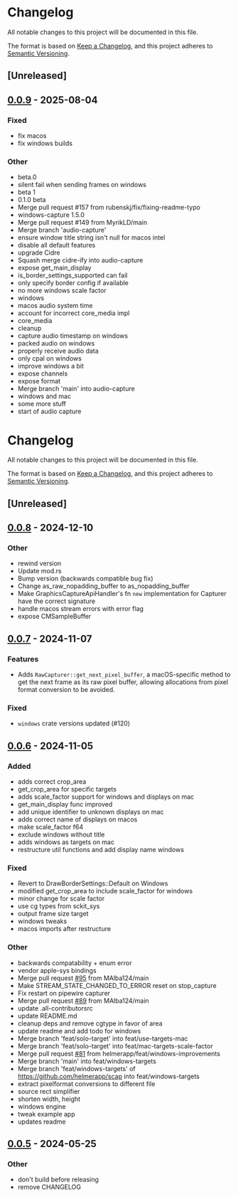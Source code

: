 # Changelog

All notable changes to this project will be documented in this file.

The format is based on [Keep a Changelog](https://keepachangelog.com/en/1.0.0/),
and this project adheres to [Semantic Versioning](https://semver.org/spec/v2.0.0.html).

## [Unreleased]

## [0.0.9](https://github.com/CapSoftware/scap/compare/v0.0.8...v0.0.9) - 2025-08-04

### Fixed

- fix macos
- fix windows builds

### Other

- beta.0
- silent fail when sending frames on windows
- beta 1
- 0.1.0 beta
- Merge pull request #157 from rubenskj/fix/fixing-readme-typo
- windows-capture 1.5.0
- Merge pull request #149 from MyrikLD/main
- Merge branch 'audio-capture'
- ensure window title string isn't null for macos intel
- disable all default features
- upgrade Cidre
- Squash merge cidre-ify into audio-capture
- expose get_main_display
- is_border_settings_supported can fail
- only specify border config if available
- no more windows scale factor
- windows
- macos audio system time
- account for incorrect core_media impl
- core_media
- cleanup
- capture audio timestamp on windows
- packed audio on windows
- properly receive audio data
- only cpal on windows
- improve windows a bit
- expose channels
- expose format
- Merge branch 'main' into audio-capture
- windows and mac
- some more stuff
- start of audio capture
# Changelog
All notable changes to this project will be documented in this file.

The format is based on [Keep a Changelog](https://keepachangelog.com/en/1.0.0/),
and this project adheres to [Semantic Versioning](https://semver.org/spec/v2.0.0.html).

## [Unreleased]

## [0.0.8](https://github.com/CapSoftware/scap/compare/v0.0.7...v0.0.8) - 2024-12-10

### Other

- rewind version
- Update mod.rs
- Bump version (backwards compatible bug fix)
- Change as_raw_nopadding_buffer to as_nopadding_buffer
- Make GraphicsCaptureApiHandler's fn `new` implementation for Capturer have the correct signature
- handle macos stream errors with error flag
- expose CMSampleBuffer

## [0.0.7](https://github.com/CapSoftware/scap/compare/v0.0.6...v0.0.7) - 2024-11-07

### Features

- Adds `RawCapturer::get_next_pixel_buffer`, a macOS-specific method to get the next frame as its raw pixel buffer, allowing allocations from pixel format conversion to be avoided.

### Fixed

- `windows` crate versions updated (#120)

## [0.0.6](https://github.com/CapSoftware/scap/compare/v0.0.5...v0.0.6) - 2024-11-05

### Added

- adds correct crop_area
- get_crop_area for specific targets
- adds scale_factor support for windows and displays on mac
- get_main_display func improved
- add unique identifier to unknown displays on mac
- adds correct name of displays on macos
- make scale_factor f64
- exclude windows without title
- adds windows as targets on mac
- restructure util functions and add display name windows

### Fixed

- Revert to DrawBorderSettings::Default on Windows
- modified get_crop_area to include scale_factor for windows
- minor change for scale factor
- use cg types from sckit_sys
- output frame size target
- windows tweaks
- macos imports after restructure

### Other

- backwards compatability + enum error
- vendor apple-sys bindings
- Merge pull request [#95](https://github.com/CapSoftware/scap/pull/95) from MAlba124/main
- Make STREAM_STATE_CHANGED_TO_ERROR reset on stop_capture
- Fix restart on pipewire capturer
- Merge pull request [#89](https://github.com/CapSoftware/scap/pull/89) from MAlba124/main
- update .all-contributorsrc
- update README.md
- cleanup deps and remove cgtype in favor of area
- update readme and add todo for windows
- Merge branch 'feat/solo-target' into feat/use-targets-mac
- Merge branch 'feat/solo-target' into feat/mac-targets-scale-factor
- Merge pull request [#81](https://github.com/CapSoftware/scap/pull/81) from helmerapp/feat/windows-improvements
- Merge branch 'main' into feat/windows-targets
- Merge branch 'feat/windows-targets' of https://github.com/helmerapp/scap into feat/windows-targets
- extract pixelformat conversions to different file
- source rect simplifier
- shorten width, height
- windows engine
- tweak example app
- updates readme

## [0.0.5](https://github.com/helmerapp/scap/compare/v0.0.4...v0.0.5) - 2024-05-25

### Other
- don't build before releasing
- remove CHANGELOG
